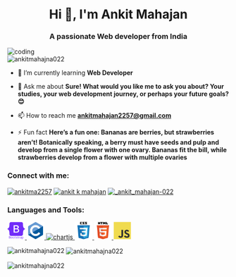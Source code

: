 <h1 align="center">Hi 👋, I'm Ankit Mahajan</h1>
<h3 align="center">A passionate Web developer from India</h3>
<img align="right" alt="coding" width="600px" src="https://cdni.iconscout.com/illustration/premium/thumb/full-stack-developer-illustration-download-in-svg-png-gif-file-formats--binary-coding-design-digital-modern-technology-pack-development-illustrations-1651585.png">
<p align="left"> <img src="https://komarev.com/ghpvc/?username=ankitmahajna022&label=Profile%20views&color=0e75b6&style=flat" alt="ankitmahajna022" /> </p>

- 🌱 I’m currently learning **Web Developer**

- 💬 Ask me about **Sure! What would you like me to ask you about? Your studies, your web development journey, or perhaps your future goals? 😊**

- 📫 How to reach me **ankitmahajan2257@gmail.com**

- ⚡ Fun fact **Here’s a fun one: Bananas are berries, but strawberries aren’t! Botanically speaking, a berry must have seeds and pulp and develop from a single flower with one ovary. Bananas fit the bill, while strawberries develop from a flower with multiple ovaries**

<h3 align="left">Connect with me:</h3>
<p align="left">
<a href="https://twitter.com/ankitma2257" target="blank"><img align="center" src="https://raw.githubusercontent.com/rahuldkjain/github-profile-readme-generator/master/src/images/icons/Social/twitter.svg" alt="ankitma2257" height="30" width="40" /></a>
<a href="https://fb.com/ankit k mahajan" target="blank"><img align="center" src="https://raw.githubusercontent.com/rahuldkjain/github-profile-readme-generator/master/src/images/icons/Social/facebook.svg" alt="ankit k mahajan" height="30" width="40" /></a>
<a href="https://instagram.com/_ankit_mahajan-022" target="blank"><img align="center" src="https://raw.githubusercontent.com/rahuldkjain/github-profile-readme-generator/master/src/images/icons/Social/instagram.svg" alt="_ankit_mahajan-022" height="30" width="40" /></a>
</p>

<h3 align="left">Languages and Tools:</h3>
<p align="left"> <a href="https://getbootstrap.com" target="_blank" rel="noreferrer"> <img src="https://raw.githubusercontent.com/devicons/devicon/master/icons/bootstrap/bootstrap-plain-wordmark.svg" alt="bootstrap" width="40" height="40"/> </a> <a href="https://www.cprogramming.com/" target="_blank" rel="noreferrer"> <img src="https://raw.githubusercontent.com/devicons/devicon/master/icons/c/c-original.svg" alt="c" width="40" height="40"/> </a> <a href="https://www.chartjs.org" target="_blank" rel="noreferrer"> <img src="https://www.chartjs.org/media/logo-title.svg" alt="chartjs" width="40" height="40"/> </a> <a href="https://www.w3schools.com/css/" target="_blank" rel="noreferrer"> <img src="https://raw.githubusercontent.com/devicons/devicon/master/icons/css3/css3-original-wordmark.svg" alt="css3" width="40" height="40"/> </a> <a href="https://www.w3.org/html/" target="_blank" rel="noreferrer"> <img src="https://raw.githubusercontent.com/devicons/devicon/master/icons/html5/html5-original-wordmark.svg" alt="html5" width="40" height="40"/> </a> <a href="https://developer.mozilla.org/en-US/docs/Web/JavaScript" target="_blank" rel="noreferrer"> <img src="https://raw.githubusercontent.com/devicons/devicon/master/icons/javascript/javascript-original.svg" alt="javascript" width="40" height="40"/> </a> </p>

<p><img align="left" src="https://github-readme-stats.vercel.app/api/top-langs?username=ankitmahajna022&show_icons=true&locale=en&layout=compact" alt="ankitmahajna022" /></p>

<p>&nbsp;<img align="center" src="https://github-readme-stats.vercel.app/api?username=ankitmahajna022&show_icons=true&locale=en" alt="ankitmahajna022" /></p>

<p><img align="center" src="https://github-readme-streak-stats.herokuapp.com/?user=ankitmahajna022&" alt="ankitmahajna022" /></p>
